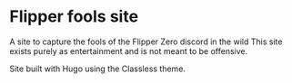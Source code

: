 # Flipper fools site

A site to capture the fools of the Flipper Zero discord in the wild
This site exists purely as entertainment and is not meant to be offensive. 

Site built with Hugo using the Classless theme. 
